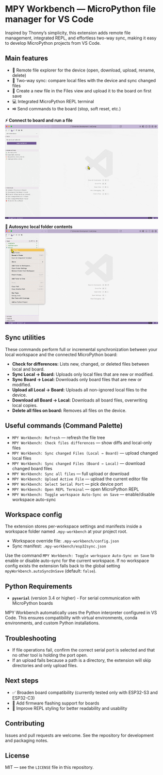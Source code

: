 
# MPY Workbench — MicroPython file manager for VS Code

Inspired by Thonny’s simplicity, this extension adds remote file management, integrated REPL, and effortless two-way sync, making it easy to develop MicroPython projects from VS Code.

## Main features

- 📂 Remote file explorer for the device (open, download, upload, rename, delete)
- 🔄 Two-way sync: compare local files with the device and sync changed files
- 📝 Create a new file in the Files view and upload it to the board on first save
- 💻 Integrated MicroPython REPL terminal
- ⏯️ Send commands to the board (stop, soft reset, etc.)

**⚡ Connect to board and run a file**
![Run file demo](https://github.com/DanielBustillos/mpy-workbench/blob/main/assets/run-file.gif?raw=true)

**🔄 Autosync local folder contents**
![Sync files demo](https://github.com/DanielBustillos/mpy-workbench/blob/main/assets/sync%20new%20files.gif?raw=true)

## Sync utilities

These commands perform full or incremental synchronization between your local workspace and the connected MicroPython board:

- **Check for differences:** Lists new, changed, or deleted files between local and board.
- **Sync Local → Board:** Uploads only local files that are new or modified.
- **Sync Board → Local:** Downloads only board files that are new or modified.
- **Upload all Local → Board:** Uploads all non-ignored local files to the device.
- **Download all Board → Local:** Downloads all board files, overwriting local copies.
- **Delete all files on board:** Removes all files on the device.

## Useful commands (Command Palette)

- `MPY Workbench: Refresh` — refresh the file tree
- `MPY Workbench: Check files differences` — show diffs and local-only files
- `MPY Workbench: Sync changed Files (Local → Board)` — upload changed local files
- `MPY Workbench: Sync changed Files (Board → Local)` — download changed board files
- `MPY Workbench: Sync all files` — full upload or download
- `MPY Workbench: Upload Active File` — upload the current editor file
- `MPY Workbench: Select Serial Port` — pick device port
- `MPY Workbench: Open REPL Terminal` — open MicroPython REPL
- `MPY Workbench: Toggle workspace Auto-Sync on Save` — enable/disable workspace auto-sync

## Workspace config

The extension stores per-workspace settings and manifests inside a workspace folder named `.mpy-workbench` at your project root.

- Workspace override file: `.mpy-workbench/config.json`
- Sync manifest: `.mpy-workbench/esp32sync.json`

Use the command `MPY Workbench: Toggle workspace Auto-Sync on Save` to enable or disable auto-sync for the current workspace. If no workspace config exists the extension falls back to the global setting `mpyWorkbench.autoSyncOnSave` (default: `false`).

## Python Requirements

- **`pyserial`** (version 3.4 or higher) - For serial communication with MicroPython boards

MPY Workbench automatically uses the Python interpreter configured in VS Code. This ensures compatibility with virtual environments, conda environments, and custom Python installations.

## Troubleshooting

- If file operations fail, confirm the correct serial port is selected and that no other tool is holding the port open.
- If an upload fails because a path is a directory, the extension will skip directories and only upload files.

## Next steps

- ✅ Broaden board compatibility (currently tested only with ESP32-S3 and ESP32-C3)
- 🔌 Add firmware flashing support for boards
- 🎨 Improve REPL styling for better readability and usability

## Contributing

Issues and pull requests are welcome. See the repository for development and packaging notes.

## License

MIT — see the `LICENSE` file in this repository.
